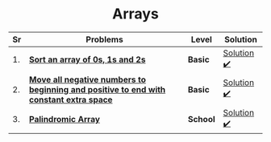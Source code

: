 <div align = "center">

# Arrays

| Sr  | Problems| Level     | Solution|
| --- | -------------------------------------------------------------------------------------------------------------------------------------------------------------------------------------------- | --------- | ----------------------------------------------------------------------------------------------------------------------------------------------------------------------------------------- |
| 1.  | [**Sort an array of 0s, 1s and 2s**](https://practice.geeksforgeeks.org/problems/sort-an-array-of-0s-1s-and-2s4231/1#)                                                                       | **Basic** | [Solution ✔️](https://github.com/swayamterode/Codes/blob/main/Platform/GeeksforGeeks/Arrays/001.Sort%20an%20array%20of%200s%2C%201s%20and%202s.cpp)                                       |
| 2.  | [**Move all negative numbers to beginning and positive to end with constant extra space**](https://www.geeksforgeeks.org/move-negative-numbers-beginning-positive-end-constant-extra-space/) | **Basic** | [Solution ✔️](https://github.com/swayamterode/Codes/blob/main/Platform/GeeksforGeeks/Arrays/002.Move_all_negative_numbers_to_beginning_and_positive_to_end_with_constant_extra_space.cpp) |
|3.|[**Palindromic Array**](https://practice.geeksforgeeks.org/problems/palindromic-array-1587115620/1/?page=1&curated[]=7&sortBy=submissions) | **School** | [Solution ✔️](https://github.com/swayamterode/Codes/blob/main/Platform/GeeksforGeeks/Arrays/003.Palindromic_Array.cpp)|

</div>
